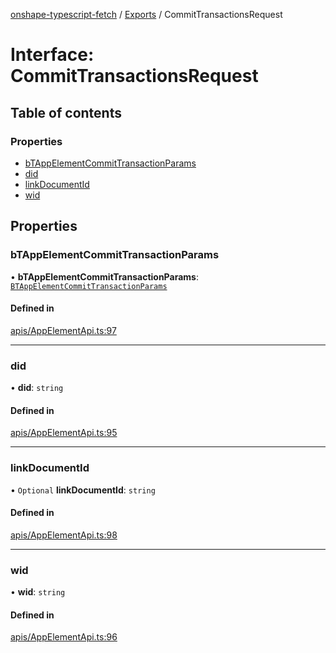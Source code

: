 [onshape-typescript-fetch](../README.md) / [Exports](../modules.md) / CommitTransactionsRequest

# Interface: CommitTransactionsRequest

## Table of contents

### Properties

- [bTAppElementCommitTransactionParams](CommitTransactionsRequest.md#btappelementcommittransactionparams)
- [did](CommitTransactionsRequest.md#did)
- [linkDocumentId](CommitTransactionsRequest.md#linkdocumentid)
- [wid](CommitTransactionsRequest.md#wid)

## Properties

### bTAppElementCommitTransactionParams

• **bTAppElementCommitTransactionParams**: [`BTAppElementCommitTransactionParams`](BTAppElementCommitTransactionParams.md)

#### Defined in

[apis/AppElementApi.ts:97](https://github.com/toebes/onshape-typescript-fetch/blob/3e11ae1/apis/AppElementApi.ts#L97)

___

### did

• **did**: `string`

#### Defined in

[apis/AppElementApi.ts:95](https://github.com/toebes/onshape-typescript-fetch/blob/3e11ae1/apis/AppElementApi.ts#L95)

___

### linkDocumentId

• `Optional` **linkDocumentId**: `string`

#### Defined in

[apis/AppElementApi.ts:98](https://github.com/toebes/onshape-typescript-fetch/blob/3e11ae1/apis/AppElementApi.ts#L98)

___

### wid

• **wid**: `string`

#### Defined in

[apis/AppElementApi.ts:96](https://github.com/toebes/onshape-typescript-fetch/blob/3e11ae1/apis/AppElementApi.ts#L96)
